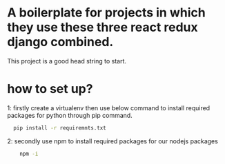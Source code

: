 # A boilerplate for projects in which they use these three react redux django combined.

This project is a good head string to start.

# how to set up?

1: firstly create a virtualenv then use below command to install required packages for python through pip command.

```bash
  pip install -r requiremnts.txt
```

  
2: secondly use npm to install required packages for our nodejs packages

```bash
    npm -i
```


